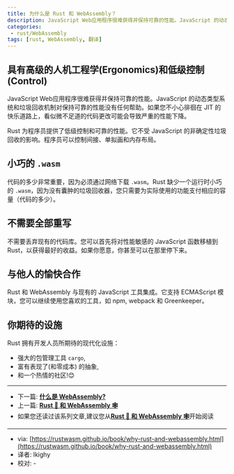 ```yaml
---
title: 为什么是 Rust 和 WebAssembly？
description: JavaScript Web应用程序很难获得并保持可靠的性能。JavaScript 的动态类型系统和垃圾回收机制对保持可靠的性能没有任何帮助。如果您不小心徘徊在 JIT 的快乐道路上，看似微不足道的代码更改可能会导致严重的性能下降。
categories:
 - rust/WebAssembly
tags: [rust, WebAssembly, 翻译]
---
```


## 具有高级的人机工程学(Ergonomics)和低级控制(Control)

JavaScript Web应用程序很难获得并保持可靠的性能。JavaScript 的动态类型系统和垃圾回收机制对保持可靠的性能没有任何帮助。如果您不小心徘徊在 JIT 的快乐道路上，看似微不足道的代码更改可能会导致严重的性能下降。

Rust 为程序员提供了低级控制和可靠的性能。它不受 JavaScript 的非确定性垃圾回收的影响。程序员可以控制间接、单拟画和内存布局。

## 小巧的 `.wasm`

代码的多少非常重要，因为必须通过网络下载 `.wasm`。Rust 缺少一个运行时小巧的 `.wasm`，因为没有囊肿的垃圾回收器，您只需要为实际使用的功能支付相应的容量（代码的多少）。

## 不需要全部重写

不需要丢弃现有的代码库。您可以首先将对性能敏感的 JavaScript 函数移植到 Rust，以获得最好的收益。如果你愿意，你甚至可以在那里停下来。

## 与他人的愉快合作

Rust 和 WebAssembly 与现有的 JavaScript 工具集成。它支持 ECMAScript 模块，您可以继续使用您喜欢的工具，如 npm, webpack 和 Greenkeeper。

## 你期待的设施

Rust 拥有开发人员所期待的现代化设施：

+ 强大的包管理工具 `cargo`,
+ 富有表现了(和零成本) 的抽象,
+ 和一个热情的社区!😊

---

- 下一篇: [**什么是 WebAssembly?**](/rust/webassembly/2019/07/09/什么是WebAssembly/)
- 上一篇: [**Rust 🦀 和 WebAssembly 🕸**](/rust/webassembly/2019/07/07/rust-和-WebAssembly/)
- 如果您还读过该系列文章,建议您从[**Rust 🦀 和 WebAssembly 🕸**](/rust/webassembly/2019/07/07/rust-和-WebAssembly/)开始阅读

---
- via: [https://rustwasm.github.io/book/why-rust-and-webassembly.html](https://rustwasm.github.io/book/why-rust-and-webassembly.html)
- 译者: lkighy
- 校对: -